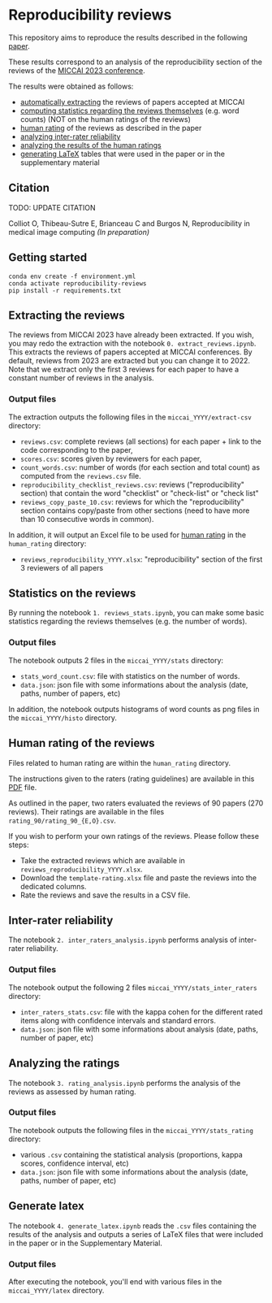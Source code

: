 # Reproducibility reviews

This repository aims to reproduce the results described in the following [paper](#Citation). 

These results correspond to an analysis of the reproducibility section of the reviews of the [MICCAI 2023 conference](https://conferences.miccai.org/2023/papers/).

The results were obtained as follows:
- [automatically extracting](#Extracting-the-reviews) the reviews of papers accepted at MICCAI
- [computing statistics regarding the reviews themselves](#Statistics-on-the-reviews) (e.g. word counts) (NOT on the human ratings of the reviews)
- [human rating](#Human-rating-of-the-reviews) of the reviews as described in the paper
- [analyzing inter-rater reliability](#Inter-rater-reliability)
- [analyzing the results of the human ratings](#Analyzing-the-ratings)
- [generating LaTeX](generate-latex) tables that were used in the paper or in the supplementary material 

## Citation

TODO: UPDATE CITATION

Colliot O, Thibeau-Sutre E, Brianceau C and Burgos N, Reproducibility in medical image computing *(In preparation)*

## Getting started

```
conda env create -f environment.yml
conda activate reproducibility-reviews
pip install -r requirements.txt
```

## Extracting the reviews

The reviews from MICCAI 2023 have already been extracted. If you wish, you may redo the extraction with the notebook `0. extract_reviews.ipynb`. This extracts the reviews of papers accepted at MICCAI conferences. By default, reviews from 2023 are extracted but you can change it to 2022. Note that we extract only the first 3 reviews for each paper to have a constant number of reviews in the analysis.

### Output files

The extraction outputs the following files in the `miccai_YYYY/extract-csv` directory:
- `reviews.csv`: complete reviews (all sections) for each paper + link to the code corresponding to the paper,
- `scores.csv`: scores given by reviewers for each paper,
- `count_words.csv`: number of words (for each section and total count) as computed from the `reviews.csv` file.
- `reproducibility_checklist_reviews.csv`: reviews ("reproducibility" section) that contain the word "checklist" or "check-list" or "check list"
- `reviews_copy_paste_10.csv`: reviews for which the "reproducibility" section contains copy/paste from other sections (need to have more than 10 consecutive words in common).

In addition, it will output an Excel file to be used for [human rating](Human-rating-of-the-reviews) in the `human_rating` directory:
- `reviews_reproducibility_YYYY.xlsx`: "reproducibility" section of the first 3 reviewers of all papers


## Statistics on the reviews

By running the notebook `1. reviews_stats.ipynb`, you can make some basic statistics regarding the reviews themselves (e.g. the number of words).

### Output files 

The notebook outputs 2 files in the `miccai_YYYY/stats` directory:
- `stats_word_count.csv`: file with statistics on the number of words.
- `data.json`: json file with some informations about the analysis (date, paths, number of papers, etc)

In addition, the notebook outputs histograms of word counts as png files in the `miccai_YYYY/histo` directory.

## Human rating of the reviews

Files related to human rating are within the `human_rating` directory.

The instructions given to the raters (rating guidelines) are available in this [PDF](human_rating/rating_guidelines.pdf) file.

As outlined in the paper, two raters evaluated the reviews of 90 papers (270 reviews). Their ratings are available in the files `rating_90/rating_90_{E,O}.csv`.

If you wish to perform your own ratings of the reviews. Please follow these steps:
- Take the extracted reviews which are available in `reviews_reproducibility_YYYY.xlsx`.
- Download the `template-rating.xlsx` file and paste the reviews into the dedicated columns.
- Rate the reviews and save the results in a CSV file.

## Inter-rater reliability

The notebook `2. inter_raters_analysis.ipynb` performs analysis of inter-rater reliability.

### Output files 

The notebook output the following 2 files `miccai_YYYY/stats_inter_raters` directory:
- `inter_raters_stats.csv`: file with the kappa cohen for the different rated items along with confidence intervals and standard errors.
- `data.json`: json file with some informations about analysis (date, paths, number of paper, etc)


## Analyzing the ratings

The notebook `3. rating_analysis.ipynb` performs the analysis of the reviews as assessed by human rating.

### Output files 

The notebook outputs the following files in the `miccai_YYYY/stats_rating` directory:
- various `.csv` containing the statistical analysis (proportions, kappa scores, confidence interval, etc)
- `data.json`: json file with some informations about the analysis (date, paths, number of paper, etc)

## Generate latex

The notebook `4. generate_latex.ipynb` reads the `.csv` files containing the results of the analysis and outputs a series of LaTeX files that were included in the paper or in the Supplementary Material.

### Output files 

After executing the notebook, you'll end with various  files in the `miccai_YYYY/latex` directory.
